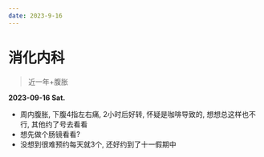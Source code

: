 ```yaml
---
date: 2023-9-16
---
```


# 消化内科

> 近一年+腹胀

**2023-09-16 Sat.**

- 周内腹胀, 下腹4指左右痛, 2小时后好转, 怀疑是咖啡导致的, 想想总这样也不行, 其他约了号去看看
- 想先做个肠镜看看?
- 没想到很难预约每天就3个, 还好约到了十一假期中